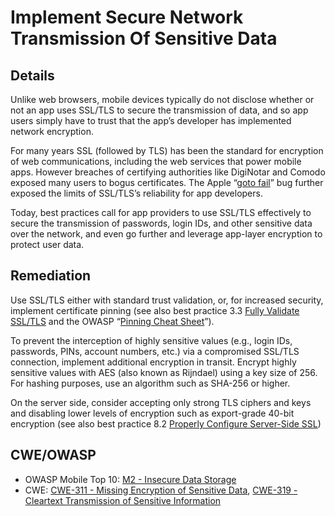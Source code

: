# Implement Secure Network Transmission Of Sensitive Data

## Details

Unlike web browsers, mobile devices typically do not disclose whether or not an app uses SSL/TLS to secure the transmission of data, and so app users simply have to trust that the app’s developer has implemented network encryption.

For many years SSL (followed by TLS) has been the standard for encryption of web communications, including the web services that power mobile apps. However breaches of certifying authorities like DigiNotar and Comodo exposed many users to bogus certificates. The Apple “[goto fail](https://avandeursen.com/2014/02/22/gotofail-security/)” bug further exposed the limits of SSL/TLS’s reliability for app developers.

Today, best practices call for app providers to use SSL/TLS effectively to secure the transmission of passwords, login IDs, and other sensitive data over the network, and even go further and leverage app-layer encryption to protect user data.

## Remediation

Use SSL/TLS either with standard trust validation, or, for increased security, implement  certificate pinning (see also best practice 3.3 [Fully Validate SSL/TLS](fully-validate-ssl-tls.md) and the OWASP “[Pinning Cheat Sheet](https://www.owasp.org/index.php/Pinning_Cheat_Sheet)”).

To prevent the interception of highly sensitive values (e.g., login IDs, passwords, PINs, account numbers, etc.) via a compromised SSL/TLS connection, implement additional encryption in transit. Encrypt highly sensitive values with AES (also known as Rijndael) using a key size of 256. For hashing purposes, use an algorithm such as SHA-256 or higher.

On the server side, consider accepting only strong TLS ciphers and keys and disabling lower levels of encryption such as export-grade 40-bit encryption (see also best practice 8.2 [Properly Configure Server-Side SSL](../servers/server-side-ssl-configuration.md))

## CWE/OWASP

 * OWASP Mobile Top 10: [M2 - Insecure Data Storage](https://www.owasp.org/index.php/Mobile_Top_10_2016-M2-Insecure_Data_Storage)
 * CWE: [CWE-311 - Missing Encryption of Sensitive Data](http://cwe.mitre.org/data/definitions/311.html), [CWE-319 - Cleartext Transmission of Sensitive Information](http://cwe.mitre.org/data/definitions/319.html)
